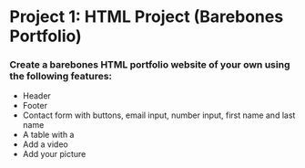 # Project 1: HTML Project (Barebones Portfolio)

### Create a barebones HTML portfolio website of your own using the following features: 

* Header
* Footer
* Contact form with buttons, email input, number input, first name and last name
* A table with a 
* Add a video
* Add your picture

